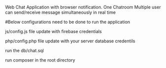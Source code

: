 Web Chat Application with browser notification.
One Chatroom 
Multiple user can send/receive message simultaneously in real time

#Below configurations need to be done to run the application

js/config.js file update with firebase credentials

php/config.php file update with your server database credentils

run the db/chat.sql

run composer in the root directory


